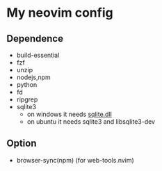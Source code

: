 # My neovim config

## Dependence

- build-essential
- fzf
- unzip
- nodejs,npm
- python
- fd
- ripgrep  
- sqlite3
  - on windows it needs [sqlite.dll](https://www.sqlite.org/download.html)
  - on ubuntu it needs sqlite3 and libsqlite3-dev

## Option

- browser-sync(npm) (for web-tools.nvim)

